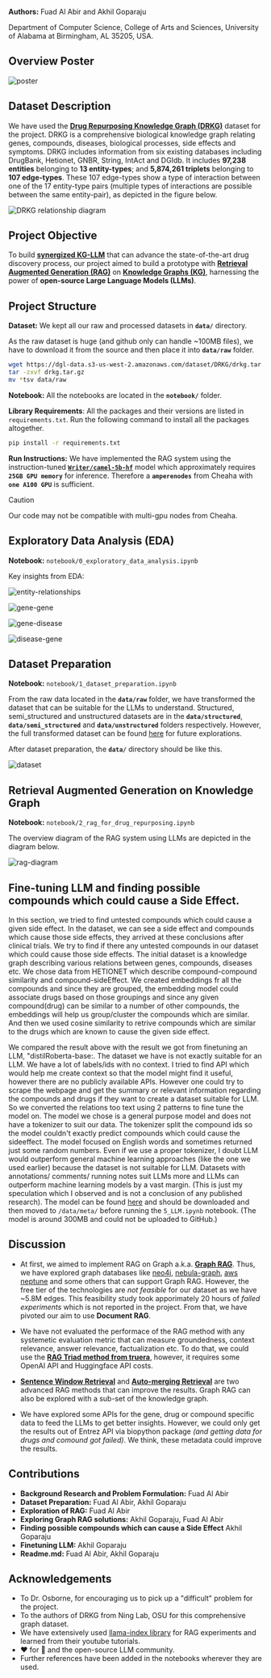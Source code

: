 
**Authors:** Fuad Al Abir and Akhil Goparaju

Department of Computer Science, College of Arts and Sciences, University of Alabama at Birmingham, AL 35205, USA.

## Overview Poster

![poster]([imgs/poster.png](https://docs.google.com/presentation/d/1TqFsUlxZ4UDE_U7msfN02VKIN-2NIdryvsvgmEvkOTo/edit#slide=id.g1e801948b0d_0_96))


## Dataset Description
We have used the [**Drug Repurposing Knowledge Graph (DRKG)**](https://github.com/gnn4dr/DRKG) dataset for the project. DRKG is a comprehensive biological knowledge graph relating genes, compounds, diseases, biological processes, side effects and symptoms. DRKG includes information from six existing databases including DrugBank, Hetionet, GNBR, String, IntAct and DGIdb. It includes **97,238 entities** belonging to **13 entity-types**; and **5,874,261 triplets** belonging to **107 edge-types**. These 107 edge-types show a type of interaction between one of the 17 entity-type pairs (multiple types of interactions are possible between the same entity-pair), as depicted in the figure below.

![DRKG relationship diagram](https://raw.githubusercontent.com/gnn4dr/DRKG/master/connectivity.png)

## Project Objective

To build **[synergized KG-LLM](https://arxiv.org/pdf/2306.08302.pdf)** that can advance the state-of-the-art drug discovery process, our project aimed to build a prototype with [**Retrieval Augmented Generation (RAG)**](https://research.ibm.com/blog/retrieval-augmented-generation-RAG) on [**Knowledge Graphs (KG)**](https://www.ibm.com/topics/knowledge-graph), harnessing the power of **open-source Large Language Models (LLMs)**.

## Project Structure

**Dataset:** We kept all our raw and processed datasets in **`data/`** directory.

As the raw dataset is huge (and github only can handle ~100MB files), we have to download it from the source and then place it into **`data/raw`** folder.

```bash
wget https://dgl-data.s3-us-west-2.amazonaws.com/dataset/DRKG/drkg.tar.gz
tar -zxvf drkg.tar.gz
mv *tsv data/raw
```

**Notebook:** All the notebooks are located in the **`notebook/`** folder.

**Library Requirements**: All the packages and their versions are listed in `requirements.txt`. Run the following command to install all the packages altogether.


``` bash
pip install -r requirements.txt
```

**Run Instructions:** We have implemented the RAG system using the instruction-tuned [**`Writer/camel-5b-hf`**](https://huggingface.co/Writer/camel-5b-hf) model which approximately requires **` 25GB GPU memory`** for inference. Therefore a **`amperenodes`** from Cheaha with **`one A100 GPU`** is sufficient.

> [!CAUTION]
> Our code may not be compatible with multi-gpu nodes from Cheaha.

## Exploratory Data Analysis (EDA)

**Notebook:** `notebook/0_exploratory_data_analysis.ipynb`

Key insights from EDA:

![entity-relationships](imgs/entity-relationships.png)

![gene-gene](imgs/gene-gene.png)

![gene-disease](imgs/gene-disease.png)

![disease-gene](imgs/disease-gene.png)

## Dataset Preparation

**Notebook:** `notebook/1_dataset_preparation.ipynb`

From the raw data located in the **`data/raw`** folder, we have transformed the dataset that can be suitable for the LLMs to understand. Structured, semi_structured and unstructured datasets are in the **`data/structured`**, **`data/semi_structured`** and **`data/unstructured`** folders respectively. However, the full transformed dataset can be found [here](https://drive.google.com/drive/folders/1p1md-1wlaTtKmRDJKJHUsHCjsK_u-XJV?usp=sharing) for future explorations.

After dataset preparation, the **`data/`** directory should be like this.

![dataset](imgs/data-directory.png)

## Retrieval Augmented Generation on Knowledge Graph

**Notebook:** `notebook/2_rag_for_drug_repurposing.ipynb`

The overview diagram of the RAG system using LLMs are depicted in the diagram below.

![rag-diagram](imgs/rag-diagram.png)


## Fine-tuning LLM and finding possible compounds which could cause a Side Effect.
In this section, we tried to find untested compounds  which could cause a given side effect.
In the dataset, we can see a side effect and compounds which cause those side effects, they arrived at these conclusions after clinical trials.
We try to find if there any untested compounds in our dataset which could cause those side effects.
The initial dataset is a knowledge graph describing various relations between genes, compounds, diseases etc. We chose data from HETIONET which describe compound-compound similarity and compound-sideEffect.
We created embeddings fr all the compounds and since they are grouped, the embedding model could associate drugs based on those groupings and since any given compound(drug) can be similar to a number of other compounds, the embeddings will help us group/cluster the compounds which are similar. And then we used cosine similarity to retrive compounds which are similar to the drugs which are known to cause the given side effect.

We compared the result above with the result we got from finetuning an LLM, "distilRoberta-base:. The dataset we have is not exactly suitable for an LLM. We have a lot of labels/ids with no context.
I tried to find API which would help me create context so that the model might find it useful, however there are no publicly available APIs. However one could try to scrape the webpage and get the summary or relevant information regarding the compounds and drugs if they want to create a dataset suitable for LLM.
So we converted the relations too text using 2 patterns to fine tune the model on.
The model we chose is a general purpose model and does not have a tokenizer to suit our data. The tokenizer split the compound ids so the model couldn't exactly predict compounds which could cause the sideeffect. The model focused on English words and sometimes returned just some random numbers. Even if we use a proper tokenizer, I doubt LLM would outperform general machine learning approaches (like the one we used earlier) because the dataset is not suitable for LLM. Datasets with annotations/ comments/ running notes suit LLMs more and LLMs can outperform machine learning models by a vast margin. (This is just my speculation which I observed and is not a conclusion of any published research).
The model can be found [here](https://drive.google.com/drive/folders/1en_fFp0YdWIivFVXAkzZZNl1D3r0X8bZ?usp=sharing) and should be downloaded and then moved to `/data/meta/` before running the `5_LLM.ipynb` notebook. (The model is around 300MB and could not be uploaded to GitHub.)

## Discussion

- At first, we aimed to implement RAG on Graph a.k.a. [**Graph RAG**](https://docs.llamaindex.ai/en/latest/examples/query_engine/knowledge_graph_rag_query_engine.html). Thus, we have explored graph databases like [neo4j](https://neo4j.com/), [nebula-graph](https://www.nebula-graph.io/), [aws neptune](https://aws.amazon.com/neptune/) and some others that can support Graph RAG. However, the free tier of the technologies are *not feasible* for our dataset as we have ~5.8M edges. This feasibility study took apporimately 20 hours of *failed experiments* which is not reported in the project. From that, we have pivoted our aim to use **Document RAG**.

- We have not evaluated the performace of the RAG method with any systemetic evaluation metric that can measure groundedness, context relevance, answer relevance, factualization etc. To do that, we could use the [**RAG Triad method from truera**](https://truera.com/ai-quality-education/generative-ai-rags/how-to-prevent-llms-from-hallucinating/), however, it requires some OpenAI API and Huggingface API costs.

- [**Sentence Window Retrieval**](https://towardsdatascience.com/advanced-rag-01-small-to-big-retrieval-172181b396d4) and [**Auto-merging Retrieval**](https://docs.llamaindex.ai/en/latest/examples/retrievers/auto_merging_retriever.html) are two advanced RAG methods that can improve the results. Graph RAG can also be explored with a sub-set of the knowledge graph.

- We have explored some APIs for the gene, drug or compound specific data to feed the LLMs to get better insights. However, we could only get the results out of Entrez API via biopython package *(and getting data for drugs and comound got failed)*. We think, these metadata could improve the results.
## Contributions

- **Background Research and Problem Formulation:** Fuad Al Abir
- **Dataset Preparation:** Fuad Al Abir, Akhil Goparaju
- **Exploration of RAG:** Fuad Al Abir
- **Exploring Graph RAG solutions:** Akhil Goparaju, Fuad Al Abir
- **Finding possible compounds which can cause a Side Effect** Akhil Goparaju
- **Finetuning LLM:** Akhil Goparaju
- **Readme.md:** Fuad Al Abir, Akhil Goparaju
## Acknowledgements

 - To Dr. Osborne, for encouraging us to pick up a "difficult" problem for the project.
 - To the authors of DRKG from Ning Lab, OSU for this comprehensive graph dataset.
 - We have extensively used [llama-index library](https://docs.llamaindex.ai/en/stable/) for RAG experiments and learned from their youtube tutorials.
 - ❤️ for 🤗 and the open-source LLM community.
 - Further references have been added in the notebooks wherever they are used.
